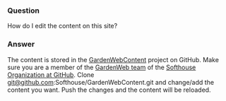 ### Question
How do I edit the content on this site?

### Answer
The content is stored in the [GardenWebContent](https://github.com/Softhouse/gardenwebcontent) project on GitHub.
Make sure you are a member of the [GardenWeb team](https://github.com/organizations/Softhouse/teams/95363) of
the [Softhouse Organization at GitHub]({link:/faq/github}). Clone git@github.com:Softhouse/GardenWebContent.git 
and change/add the content you want. Push the changes and the content will be reloaded.
